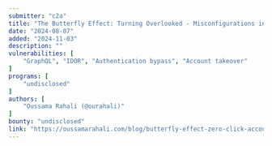```yaml
---
submitter: "c2a"
title: "The Butterfly Effect: Turning Overlooked - Misconfigurations into Zero Click Account Takeover"
date: "2024-08-07"
added: "2024-11-03"
description: ""
vulnerabilities: [
    "GraphQL", "IDOR", "Authentication bypass", "Account takeover"
]
programs: [
    "undisclosed"
]
authors: [
    "Oussama Rahali (@ourahali)"
]
bounty: "undisclosed"
link: "https://oussamarahali.com/blog/butterfly-effect-zero-click-account-takeover/"
---
```




